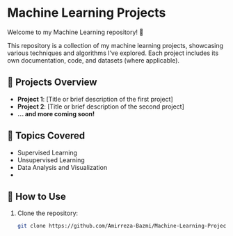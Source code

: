 # Machine Learning Projects

Welcome to my Machine Learning repository! 🚀

This repository is a collection of my machine learning projects, showcasing various techniques and algorithms I’ve explored. Each project includes its own documentation, code, and datasets (where applicable).

## 📂 Projects Overview

- **Project 1**: [Title or brief description of the first project]  
- **Project 2**: [Title or brief description of the second project]  
- **... and more coming soon!**

## 📖 Topics Covered

- Supervised Learning
- Unsupervised Learning
- Data Analysis and Visualization
- 
## 🚀 How to Use

1. Clone the repository:
   ```bash
   git clone https://github.com/Amirreza-Bazmi/Machine-Learning-Projects.git

